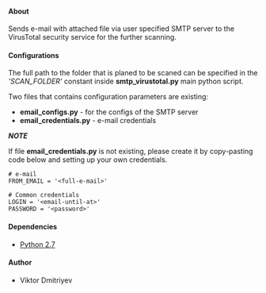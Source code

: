 #### About

Sends e-mail with attached file via user specified SMTP server to the VirusTotal security service for the further scanning.

#### Configurations

The full path to the folder that is planed to be scaned can be specified in the *'SCAN_FOLDER'* constant inside **smtp_virustotal.py** main python script.

Two files that contains configuration parameters are existing:
* **email_configs.py** - for the configs of the SMTP server
* **email_credentials.py** - e-mail credentials

***NOTE***

If file **email_credentials.py** is not existing, please create it by copy-pasting code below and setting up your own credentials.
```
# e-mail
FROM_EMAIL = '<full-e-mail>'

# Common credentials
LOGIN = '<email-until-at>'
PASSWORD = '<password>'
```

#### Dependencies

* [Python 2.7](http://www.python.org/download/)

#### Author

* Viktor Dmitriyev
